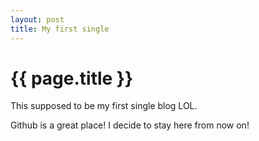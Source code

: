 ```yaml
---
layout: post
title: My first single 
---
```


{{ page.title }}
================

<p>This supposed to be my first single blog LOL.</p>

<p>Github is a great place! I decide to stay here from now on!</p>
